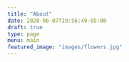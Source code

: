 ```yaml
---
title: "About"
date: 2020-06-07T19:56:49-05:00
draft: true
type: page
menu: main
featured_image: "images/flowers.jpg"
---
```


